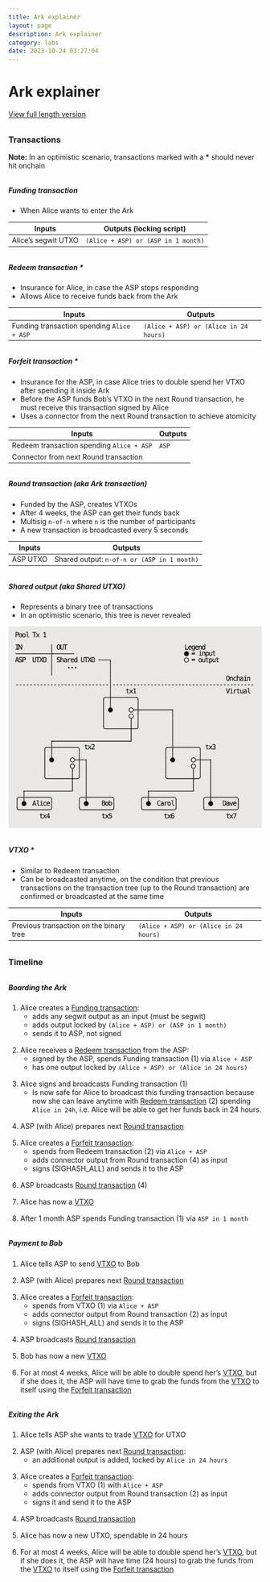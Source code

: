```yaml
---
title: Ark explainer
layout: page
description: Ark explainer
category: labs
date: 2023-10-24 03:27:04
---
```


# Ark explainer

[View full length version](./)

### Transactions

**Note:** In an optimistic scenario, transactions marked with a **\*** should never hit onchain

##### Funding transaction

- When Alice wants to enter the Ark

| Inputs              | Outputs (locking script)            |
| ------------------- | ----------------------------------- |
| Alice’s segwit UTXO | `(Alice + ASP) or (ASP in 1 month)` |

##### Redeem transaction \*

- Insurance for Alice, in case the ASP stops responding
- Allows Alice to receive funds back from the Ark

| Inputs                                     | Outputs                                |
| ------------------------------------------ | -------------------------------------- |
| Funding transaction spending `Alice + ASP` | `(Alice + ASP) or (Alice in 24 hours)` |

##### Forfeit transaction \*

- Insurance for the ASP, in case Alice tries to double spend her VTXO after spending it inside Ark
- Before the ASP funds Bob’s VTXO in the next Round transaction, he must receive this transaction signed by Alice
- Uses a connector from the next Round transaction to achieve atomicity

| Inputs                                    | Outputs |
| ----------------------------------------- | ------- |
| Redeem transaction spending `Alice + ASP` | `ASP`   |
| Connector from next Round transaction     |

##### Round transaction (aka Ark transaction)

- Funded by the ASP, creates VTXOs
- After 4 weeks, the ASP can get their funds back
- Multisig `n-of-n` where `n` is the number of participants
- A new transaction is broadcasted every 5 seconds

| Inputs   | Outputs                                     |
| -------- | ------------------------------------------- |
| ASP UTXO | Shared output: `n-of-n or (ASP in 1 month)` |

##### Shared output (aka Shared UTXO)

- Represents a binary tree of transactions
- In an optimistic scenario, this tree is never revealed

![Shared output](./shared_output.png)

##### VTXO \*

- Similar to Redeem transaction
- Can be broadcasted anytime, on the condition that previous transactions on the transaction tree (up to the Round transaction) are confirmed or broadcasted at the same time

| Inputs                                  | Outputs                                |
| --------------------------------------- | -------------------------------------- |
| Previous transaction on the binary tree | `(Alice + ASP) or (Alice in 24 hours)` |

### Timeline

##### Boarding the Ark

1. Alice creates a [Funding transaction](#funding-transaction):
   - adds any segwit output as an input (must be segwit)
   - adds output locked by `(Alice + ASP) or (ASP in 1 month)`
   - sends it to ASP, not signed
2. Alice receives a [Redeem transaction](#redeem-transaction-) from the ASP:
   - signed by the ASP, spends Funding transaction (1) via `Alice + ASP`
   - has one output locked by `(Alice + ASP) or (Alice in 24 hours)`
3. Alice signs and broadcasts Funding transaction (1)
   - Is now safe for Alice to broadcast this funding transaction because now she can leave anytime with
     [Redeem transaction](#redeem-transaction-) (2) spending `Alice in 24h`, i.e. Alice will be able to get
     her funds back in 24 hours.
4. ASP (with Alice) prepares next [Round transaction](#round-transaction-aka-ark-transaction)
5. Alice creates a [Forfeit transaction](#forfeit-transaction-):
   - spends from Redeem transaction (2) via `Alice + ASP`
   - adds connector output from Round transaction (4) as input
   - signs (SIGHASH_ALL) and sends it to the ASP
6. ASP broadcasts [Round transaction](#round-transaction-aka-ark-transaction) (4)
7. Alice has now a [VTXO](#vtxo)
8. After 1 month ASP spends Funding transaction (1) via `ASP in 1 month`

##### Payment to Bob

1. Alice tells ASP to send [VTXO](#vtxo) to Bob
2. ASP (with Alice) prepares next [Round transaction](#round-transaction-aka-ark-transaction)
3. Alice creates a [Forfeit transaction](#forfeit-transaction-):
   - spends from VTXO (1) via `Alice + ASP`
   - adds connector output from Round transaction (2) as input
   - signs (SIGHASH_ALL) and sends it to the ASP
4. ASP broadcasts [Round transaction](#round-transaction-aka-ark-transaction)
5. Bob has now a new [VTXO](#vtxo)
6. For at most 4 weeks, Alice will be able to double spend her’s [VTXO](#vtxo), but if she does it, the ASP will have time to grab the funds from the [VTXO](#vtxo) to itself using the [Forfeit transaction](#forfeit-transaction-)

##### Exiting the Ark

1. Alice tells ASP she wants to trade [VTXO](#vtxo) for UTXO
2. ASP (with Alice) prepares next [Round transaction](#round-transaction-aka-ark-transaction):
   - an additional output is added, locked by `Alice in 24 hours`
3. Alice creates a [Forfeit transaction](#forfeit-transaction-):
   - spends from VTXO (1) with `Alice + ASP`
   - adds connector output from Round transaction (2) as input
   - signs it and send it to the ASP
4. ASP broadcasts [Round transaction](#round-transaction-aka-ark-transaction)
5. Alice has now a new UTXO, spendable in 24 hours
6. For at most 4 weeks, Alice will be able to double spend her’s [VTXO](#vtxo), but if she does it, the ASP will have time (24 hours) to grab the funds from the [VTXO](#vtxo) to itself using the [Forfeit transaction](#forfeit-transaction-)

<style>
  ol > li {
   margin: 1rem 0 0 0;
  }
  li > ul {
   margin-top: 0;
  }
  h3 {
   margin: 2rem 0 1rem 0;
  }
  h5 {
   margin-top: 2rem;
  }
</style>

